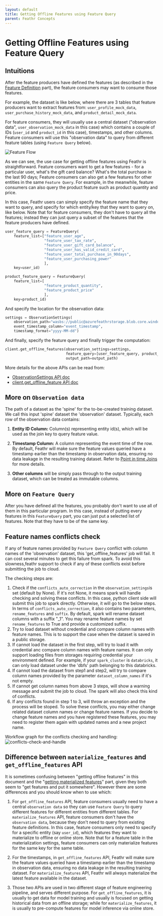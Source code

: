 ```yaml
---
layout: default
title: Getting Offline Features using Feature Query
parent: Feathr Concepts
---
```


# Getting Offline Features using Feature Query

## Intuitions

After the feature producers have defined the features (as described in the [Feature Definition](./feature-definition.md) part), the feature consumers may want to consume those features.

For example, the dataset is like below, where there are 3 tables that feature producers want to extract features from: `user_profile_mock_data`, `user_purchase_history_mock_data`, and `product_detail_mock_data`.

For feature consumers, they will usually use a central dataset ("observation data", `user_observation_mock_data` in this case) which contains a couple of IDs (`user_id` and `product_id` in this case), timestamps, and other columns. Feature consumers will use this "observation data" to query from different feature tables (using `Feature Query` below).

![Feature Flow](https://github.com/feathr-ai/feathr/blob/main/docs/images/product_recommendation_advanced.jpg?raw=true)

As we can see, the use case for getting offline features using Feathr is straightforward. Feature consumers want to get a few features - for a particular user, what's the gift card balance? What's the total purchase in the last 90 days; Feature consumers can also get a few features for other entities in the same `Feature Query`. For example, in the meanwhile, feature consumers can also query the product feature such as product quantity and price.

In this case, Feathr users can simply specify the feature name that they want to query, and specify for which entity/key that they want to query on, like below. Note that for feature consumers, they don't have to query all the features; instead they can just query a subset of the features that the feature producers have defined.

```python
user_feature_query = FeatureQuery(
    feature_list=["feature_user_age",
                  "feature_user_tax_rate",
                  "feature_user_gift_card_balance",
                  "feature_user_has_valid_credit_card",
                  "feature_user_total_purchase_in_90days",
                  "feature_user_purchasing_power"
                  ],
    key=user_id)

product_feature_query = FeatureQuery(
    feature_list=[
                  "feature_product_quantity",
                  "feature_product_price"
                  ],
    key=product_id)
```

And specify the location for the observation data:

```python
settings = ObservationSettings(
    observation_path="wasbs://public@azurefeathrstorage.blob.core.windows.net/sample_data/product_recommendation_sample/user_observation_mock_data.csv",
    event_timestamp_column="event_timestamp",
    timestamp_format="yyyy-MM-dd")
```

And finally, specify the feature query and finally trigger the computation:

```python
client.get_offline_features(observation_settings=settings,
                            feature_query=[user_feature_query, product_feature_query],
                            output_path=output_path)

```

More details for the above APIs can be read from:

- [ObservationSettings API doc](https://feathr.readthedocs.io/en/latest/feathr.html#feathr.ObservationSettings)
- [client.get_offline_feature API doc](https://feathr.readthedocs.io/en/latest/feathr.html#feathr.FeathrClient.get_offline_features)

## More on `Observation data`

The path of a dataset as the 'spine' for the to-be-created training dataset. We call this input 'spine' dataset the 'observation' dataset. Typically, each row of the observation data contains:

1. **Entity ID Column:** Column(s) representing entity id(s), which will be used as the join key to query feature value.

2. **Timestamp Column:** A column representing the event time of the row. By default, Feathr will make sure the feature values queried have a timestamp earlier than the timestamp in observation data, ensuring no data leakage in the resulting training dataset. Refer to [Point in time Joins](./point-in-time-join.md) for more details.

3. **Other columns** will be simply pass through to the output training dataset, which can be treated as immutable columns.
## More on `Feature Query`

After you have defined all the features, you probably don't want to use all of them in this particular program. In this case, instead of putting every features in this `FeatureQuery` part, you can just put a selected list of features. Note that they have to be of the same key.

## Feature names conflicts check 

If any of feature names provided by `Feature Query` conflict with column names of the 'observation' dataset, this 'get_offline_features' job will fail. It can cost several minutes to get this failure from spark. To avoid this slowness,feathr support to check if any of these conflicts exist before submitting the job to cloud.

The checking steps are:
1. Check if the `conflicts_auto_correction` in the `observation_settings`is set (default by None). If it's not None, it means spark will handle checking and solving these conflicts. In this case, python client side will submit this job to spark directly. Otherwise, it will go to the below steps. In terms of `conflicts_auto_correction`, it also contains two parameters, `rename_features` and `suffix`. By default, spark will rename dataset columns with a suffix "_1". You may rename feature names by set `rename_features` to True and provide a customized suffix.
2. Try to load dataset without credential and compare column names with feature names. This is to support the case when the dataset is saved in a public storage.
3. If cannot load the dataset in the first step, will try to load it with credential anc compare column names with feature names. It can only support loading files from storages requiring credential your environment defined. For example, if your `spark_cluster` is `databricks`, it can only load dataset under the 'dbfs' path belonging to this databricks.
4. If cannot load the dataset from step1 and step2, will try to compare column names provided by the parameter `dataset_column_names` if it's not empty.
5. If cannot get column names from above 3 steps, will show a warning message and submit the job to cloud. The spark will also check this kind of conflicts.
6. If any conflicts found in step 1 to 3, will throw an exception and the process will be stoped. To solve these conflicts, you may either change related dataset column names or change feature names. If you decide to change feature names and you have registered these features, you may need to register them again with updated names and a new project name. 

Workflow graph for the conflicts checking and handling:
![conflicts-check-and-handle](../images/conflicts-check-and-handle.png)
   
## Difference between `materialize_features` and `get_offline_features` API

It is sometimes confusing between "getting offline features" in this document and the "[getting materialized features](./materializing-features.md)" part, given they both seem to "get features and put it somewhere". However there are some differences and you should know when to use which:

1. For `get_offline_features` API, feature consumers usually need to have a central `observation data` so they can use `Feature Query` to query different features for different entities from different tables. For `materialize_features` API, feature consumers don't have the `observation data`, because they don't need to query from existing feature definitions. In this case, feature consumers only need to specify for a specific entity (say `user_id`), which features they want to materialize to offline or online store. Note that for a feature table in the materialization settings, feature consumers can only materialize features for the same key for the same table.

2. For the timestamps, in `get_offline_features` API, Feathr will make sure the feature values queried have a timestamp earlier than the timestamp in observation data, ensuring no data leakage in the resulting training dataset. For `materialize_features` API, Feathr will always materialize the latest feature available in the dataset.

3. Those two APIs are used in two different stage of feature engineering pipeline, and serves different purpose. For `get_offline_features`, it is usually to get data for model training and usually is focused on getting historical data from an offline storage; while for `materialize_features`, it is usually to pre-compute features for model inference via online store.
